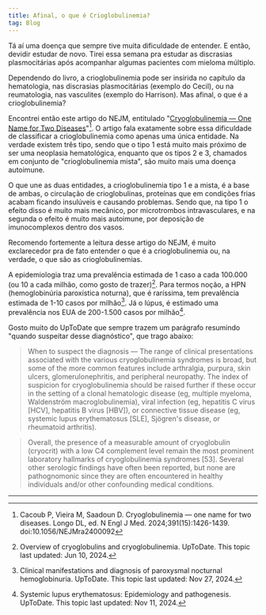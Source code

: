```yaml
---
title: Afinal, o que é Crioglobulinemia?
tag: Blog
---
```


Tá aí uma doença que sempre tive muita dificuldade de entender. E então, devidir estudar de novo. Tirei essa semana pra estudar as discrasias plasmocitárias após acompanhar algumas pacientes com mieloma múltiplo.

Dependendo do livro, a crioglobulinemia pode ser insirida no capítulo da hematologia, nas discrasias plasmocitárias (exemplo do Cecil), ou na reumatologia, nas vasculites (exemplo do Harrison). Mas afinal, o que é a crioglobulinemia?

Encontrei então este artigo do NEJM, entitulado "[Cryoglobulinemia — One Name for Two Diseases](https://www.nejm.org/doi/abs/10.1056/NEJMra2400092)"[^NEJM]. O artigo fala exatamente sobre essa dificuldade de classificar a crioglobulinemia como apenas uma única entidade. Na verdade existem três tipo, sendo que o tipo 1 está muito mais próximo de ser uma neoplasia hematológica, enquanto que os tipos 2 e 3, chamados em conjunto de "crioglobulinemia mista", são muito mais uma doença autoimune.

O que une as duas entidades, a crioglobulinemia tipo 1 e a mista, é a base de ambas, o circulação de crioglobulinas, proteínas que em condições frias acabam ficando insulúveis e causando problemas. Sendo que, na tipo 1 o efeito disso é muito mais mecânico, por microtrombos intravasculares, e na segunda o efeito é muito mais autoimune, por deposição de imunocomplexos dentro dos vasos.

Recomendo fortemente a leitura desse artigo do NEJM, é muito exclarecedor pra de fato entender o que é a crioglobulinemia ou, na verdade, o que são as crioglobulinemias.

A epidemiologia traz uma prevalência estimada de 1 caso a cada 100.000 (ou 10 a cada milhão, como gosto de trazer)[^UTD-crio]. Para termos noção, a HPN (hemoglobinúria paroxística noturna), que é raríssima, tem prevalência estimada de 1-10 casos por milhão[^UTD-HPN]. Já o lúpus, é estimado uma prevalência nos EUA de 200-1.500 casos por milhão[^UTD-LES].

Gosto muito do UpToDate que sempre trazem um parágrafo resumindo "quando suspeitar desse diagnóstico", que trago abaixo:

> When to suspect the diagnosis — The range of clinical presentations associated with the various cryoglobulinemia syndromes is broad, but some of the more common features include arthralgia, purpura, skin ulcers, glomerulonephritis, and peripheral neuropathy. The index of suspicion for cryoglobulinemia should be raised further if these occur in the setting of a clonal hematologic disease (eg, multiple myeloma, Waldenström macroglobulinemia), viral infection (eg, hepatitis C virus [HCV], hepatitis B virus [HBV]), or connective tissue disease (eg, systemic lupus erythematosus [SLE], Sjögren's disease, or rheumatoid arthritis).

> Overall, the presence of a measurable amount of cryoglobulin (cryocrit) with a low C4 complement level remain the most prominent laboratory hallmarks of cryoglobulinemia syndromes [53]. Several other serologic findings have often been reported, but none are pathognomonic since they are often encountered in healthy individuals and/or other confounding medical conditions.

---

[^NEJM]: Cacoub P, Vieira M, Saadoun D. Cryoglobulinemia — one name for two diseases. Longo DL, ed. N Engl J Med. 2024;391(15):1426-1439. doi:10.1056/NEJMra2400092

[^UTD-HPN]: Clinical manifestations and diagnosis of paroxysmal nocturnal hemoglobinuria. UpToDate. This topic last updated: Nov 27, 2024.

[^UTD-crio]: Overview of cryoglobulins and cryoglobulinemia. UpToDate. This topic last updated: Jun 10, 2024.

[^UTD-LES]: Systemic lupus erythematosus: Epidemiology and pathogenesis. UpToDate. This topic last updated: Nov 11, 2024.